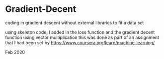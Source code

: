 # Gradient-Decent
coding in gradient descent without external libraries to fit a data set

using skeleton code, I added in the loss function and the gradient decent function using vector multiplication
this was done as part of an assignment that I had been set by
https://www.coursera.org/learn/machine-learning/

Feb 2020
